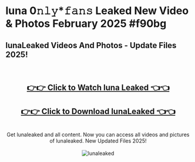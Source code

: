 # luna 0𝚗𝚕𝚢*𝚏𝚊𝚗𝚜 Leaked New Video & Photos February 2025 #f90bg

<h2>lunaLeaked Videos And Photos - Update Files 2025!</h2>
<br>
<div align="center">
<h2><a href="https://mediaupload.pro?title=luna&ref=11F" rel="nofollow">👉👉 Click to Watch luna Leaked 👈👈</a></h2>
<h2><a href="https://mediaupload.pro?title=luna&ref=11F" rel="nofollow">👉👉 Click to Download lunaLeaked 👈👈</a></h2>
<br>
Get lunaleaked and all content. Now you can access all videos and pictures of lunaleaked. New Updated Files 2025!
<br>
<br>
<a href="https://mediaupload.pro?title=luna&ref=11F" rel="nofollow" data-target="animated-image.originalLink"><img src="https://i.ibb.co/Gkj2r4b/banner.png" alt="lunaleaked" style="max-width: 100%; display: inline-block;" data-target="animated-image.originalImage"></a>
</div>
<br>

